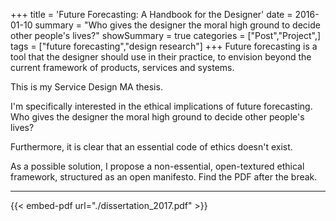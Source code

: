 +++
title = 'Future Forecasting: A Handbook for the Designer'
date = 2016-01-10
summary = "Who gives the designer the moral high ground to decide other people's lives?"
showSummary = true
categories = ["Post","Project",]
tags = ["future forecasting","design research"]
+++
Future forecasting is a tool that the designer should use in their practice, to envision beyond the current framework of products, services and systems.

This is my Service Design MA thesis.

I'm specifically interested in the ethical implications of future forecasting. Who gives the designer the moral high ground to decide other people's lives?

Furthermore, it is clear that an essential code of ethics doesn't exist.

As a possible solution, I propose a non-essential, open-textured ethical framework, structured as an open manifesto. Find the PDF after the break.

---

{{< embed-pdf url="./dissertation_2017.pdf" >}}
